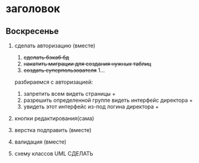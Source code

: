 # заголовок
## Воскресенье 
1. сделать авторизацию (вместе)
    1. ~~сделать бэкаб бд~~
    1. ~~накатить миграции для создания нужных таблиц~~
    1. ~~создать суперпользователя~~
    1...

    разбираемся с авторизацией:

    1. запретить всем видеть страницы +
    1. разрешить определенной группе видеть интерфейс директора + 
    1. увидеть этот интерфейс из-под логина директора +

1. кнопки редактирования(сама)
1. верстка подправить (вместе)
1. валидация (вместе)

1. схему классов UML СДЕЛАТЬ

